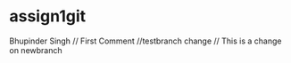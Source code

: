 # assign1git
Bhupinder Singh
// First Comment
//testbranch change
// This is a change on newbranch


